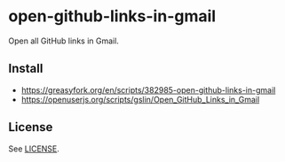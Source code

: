 # open-github-links-in-gmail

Open all GitHub links in Gmail.

## Install

* https://greasyfork.org/en/scripts/382985-open-github-links-in-gmail
* https://openuserjs.org/scripts/gslin/Open_GitHub_Links_in_Gmail

## License

See [LICENSE](LICENSE).
